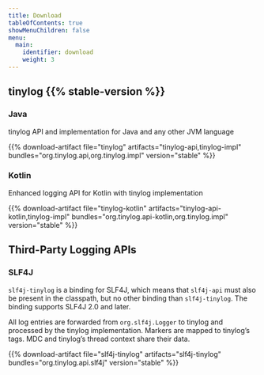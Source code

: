 ```yaml
---
title: Download
tableOfContents: true
showMenuChildren: false
menu:
  main:
    identifier: download
    weight: 3
---
```


## tinylog {{% stable-version %}}

### Java

tinylog API and implementation for Java and any other JVM language

{{% download-artifact file="tinylog" artifacts="tinylog-api,tinylog-impl" bundles="org.tinylog.api,org.tinylog.impl" version="stable" %}}

### Kotlin

Enhanced logging API for Kotlin with tinylog implementation

{{% download-artifact file="tinylog-kotlin" artifacts="tinylog-api-kotlin,tinylog-impl" bundles="org.tinylog.api-kotlin,org.tinylog.impl" version="stable" %}}

## Third-Party Logging APIs

### SLF4J

`slf4j-tinylog` is a binding for SLF4J, which means that `slf4j-api` must also be present in the classpath, but no other binding than `slf4j-tinylog`. The binding supports SLF4J 2.0 and later.

All log entries are forwarded from `org.slf4j.Logger` to tinylog and processed by the tinylog implementation. Markers are mapped to tinylog’s tags. MDC and tinylog’s thread context share their data.

{{% download-artifact file="slf4j-tinylog" artifacts="slf4j-tinylog" bundles="org.tinylog.api.slf4j" version="stable" %}}
